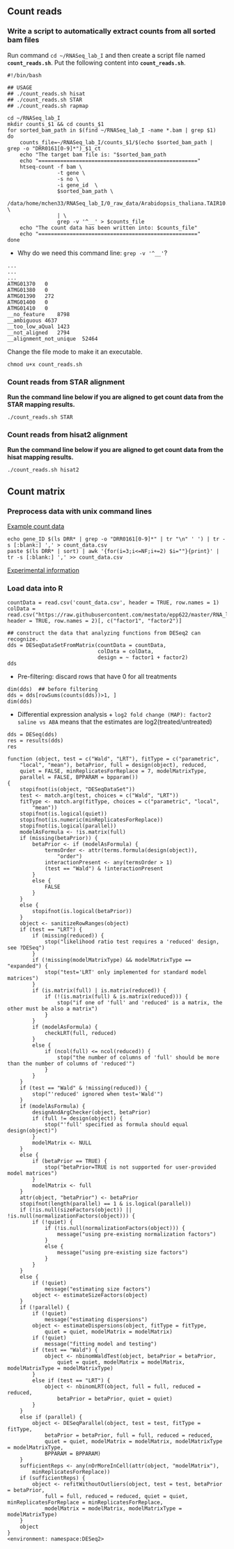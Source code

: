 ## Count reads

### Write a script to automatically extract counts from all sorted bam files

Run command `cd ~/RNASeq_lab_I` and then create a script file named __`count_reads.sh`__. Put the following content into __`count_reads.sh`__. 

```{php}
#!/bin/bash

## USAGE
## ./count_reads.sh hisat
## ./count_reads.sh STAR
## ./count_reads.sh rapmap

cd ~/RNASeq_lab_I
mkdir counts_$1 && cd counts_$1
for sorted_bam_path in $(find ~/RNASeq_lab_I -name *.bam | grep $1)
do
    counts_file=~/RNASeq_lab_I/counts_$1/$(echo $sorted_bam_path | grep -o "DRR0161[0-9]*")_$1_ct
    echo "The target bam file is: "$sorted_bam_path
    echo "==================================================="
    htseq-count -f bam \
                -t gene \
                -s no \
                -i gene_id  \
                $sorted_bam_path \
                /data/home/mchen33/RNASeq_lab_I/0_raw_data/Arabidopsis_thaliana.TAIR10.28.gtf \
                | \
                grep -v '^__' > $counts_file
    echo "The count data has been written into: $counts_file"
    echo "==================================================="
done
```

* Why do we need this command line: `grep -v '^__'`?
```
...
...
...
ATMG01370	0
ATMG01380	0
ATMG01390	272
ATMG01400	0
ATMG01410	0
__no_feature	8798
__ambiguous	4637
__too_low_aQual	1423
__not_aligned	2794
__alignment_not_unique	52464
```

Change the file mode to make it an executable.

```{php}
chmod u+x count_reads.sh 
```

### Count reads from STAR alignment

__Run the command line below if you are aligned to get count data from the STAR mapping results.__

```{php}
./count_reads.sh STAR
```

### Count reads from hisat2 alignment

__Run the command line below if you are aligned to get count data from the hisat mapping results.__

```{php}
./count_reads.sh hisat2
```

## Count matrix

### Preprocess data with unix command lines
[Example count data](https://github.com/mestato/epp622/blob/master/RNA_labs_data/example_count_data_hisat2.csv)
```{php}
echo gene_ID $(ls DRR* | grep -o "DRR0161[0-9]*" | tr "\n" ' ') | tr -s [:blank:] ',' > count_data.csv
paste $(ls DRR* | sort) | awk '{for(i=3;i<=NF;i+=2) $i=""}{print}' | tr -s [:blank:] ',' >> count_data.csv
```

[Experimental information](https://github.com/mestato/epp622/blob/master/RNA_labs_data/experimental_info.csv)

### Load data into R

```{R}
countData = read.csv('count_data.csv', header = TRUE, row.names = 1)
colData = read.csv("https://raw.githubusercontent.com/mestato/epp622/master/RNA_labs_data/experimental_info.csv", header = TRUE, row.names = 2)[, c("factor1", "factor2")]

## construct the data that analyzing functions from DESeq2 can recognize.
dds = DESeqDataSetFromMatrix(countData = countData,
                             colData = colData,
                             design = ~ factor1 + factor2)
dds
```


* Pre-filtering: discard rows that have 0 for all treatments

```{R}
dim(dds)  ## before filtering
dds = dds[rowSums(counts(dds))>1, ]
dim(dds)
```

* Differential expression analysis
        + `log2 fold change (MAP): factor2 saline vs ABA` means that the estimates are log2(treated/untreated)
```{R}
dds = DESeq(dds)
res = results(dds)
res
```


```{R}
function (object, test = c("Wald", "LRT"), fitType = c("parametric", 
    "local", "mean"), betaPrior, full = design(object), reduced, 
    quiet = FALSE, minReplicatesForReplace = 7, modelMatrixType, 
    parallel = FALSE, BPPARAM = bpparam()) 
{
    stopifnot(is(object, "DESeqDataSet"))
    test <- match.arg(test, choices = c("Wald", "LRT"))
    fitType <- match.arg(fitType, choices = c("parametric", "local", 
        "mean"))
    stopifnot(is.logical(quiet))
    stopifnot(is.numeric(minReplicatesForReplace))
    stopifnot(is.logical(parallel))
    modelAsFormula <- !is.matrix(full)
    if (missing(betaPrior)) {
        betaPrior <- if (modelAsFormula) {
            termsOrder <- attr(terms.formula(design(object)), 
                "order")
            interactionPresent <- any(termsOrder > 1)
            (test == "Wald") & !interactionPresent
        }
        else {
            FALSE
        }
    }
    else {
        stopifnot(is.logical(betaPrior))
    }
    object <- sanitizeRowRanges(object)
    if (test == "LRT") {
        if (missing(reduced)) {
            stop("likelihood ratio test requires a 'reduced' design, see ?DESeq")
        }
        if (!missing(modelMatrixType) && modelMatrixType == "expanded") {
            stop("test='LRT' only implemented for standard model matrices")
        }
        if (is.matrix(full) | is.matrix(reduced)) {
            if (!(is.matrix(full) & is.matrix(reduced))) {
                stop("if one of 'full' and 'reduced' is a matrix, the other must be also a matrix")
            }
        }
        if (modelAsFormula) {
            checkLRT(full, reduced)
        }
        else {
            if (ncol(full) <= ncol(reduced)) {
                stop("the number of columns of 'full' should be more than the number of columns of 'reduced'")
            }
        }
    }
    if (test == "Wald" & !missing(reduced)) {
        stop("'reduced' ignored when test='Wald'")
    }
    if (modelAsFormula) {
        designAndArgChecker(object, betaPrior)
        if (full != design(object)) {
            stop("'full' specified as formula should equal design(object)")
        }
        modelMatrix <- NULL
    }
    else {
        if (betaPrior == TRUE) {
            stop("betaPrior=TRUE is not supported for user-provided model matrices")
        }
        modelMatrix <- full
    }
    attr(object, "betaPrior") <- betaPrior
    stopifnot(length(parallel) == 1 & is.logical(parallel))
    if (!is.null(sizeFactors(object)) || !is.null(normalizationFactors(object))) {
        if (!quiet) {
            if (!is.null(normalizationFactors(object))) {
                message("using pre-existing normalization factors")
            }
            else {
                message("using pre-existing size factors")
            }
        }
    }
    else {
        if (!quiet) 
            message("estimating size factors")
        object <- estimateSizeFactors(object)
    }
    if (!parallel) {
        if (!quiet) 
            message("estimating dispersions")
        object <- estimateDispersions(object, fitType = fitType, 
            quiet = quiet, modelMatrix = modelMatrix)
        if (!quiet) 
            message("fitting model and testing")
        if (test == "Wald") {
            object <- nbinomWaldTest(object, betaPrior = betaPrior, 
                quiet = quiet, modelMatrix = modelMatrix, modelMatrixType = modelMatrixType)
        }
        else if (test == "LRT") {
            object <- nbinomLRT(object, full = full, reduced = reduced, 
                betaPrior = betaPrior, quiet = quiet)
        }
    }
    else if (parallel) {
        object <- DESeqParallel(object, test = test, fitType = fitType, 
            betaPrior = betaPrior, full = full, reduced = reduced, 
            quiet = quiet, modelMatrix = modelMatrix, modelMatrixType = modelMatrixType, 
            BPPARAM = BPPARAM)
    }
    sufficientReps <- any(nOrMoreInCell(attr(object, "modelMatrix"), 
        minReplicatesForReplace))
    if (sufficientReps) {
        object <- refitWithoutOutliers(object, test = test, betaPrior = betaPrior, 
            full = full, reduced = reduced, quiet = quiet, minReplicatesForReplace = minReplicatesForReplace, 
            modelMatrix = modelMatrix, modelMatrixType = modelMatrixType)
    }
    object
}
<environment: namespace:DESeq2>
```
